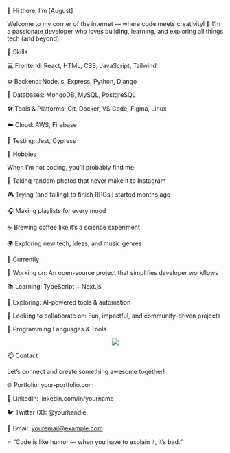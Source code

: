 👋 Hi there, I’m [August]

Welcome to my corner of the internet — where code meets creativity! 🚀
I’m a passionate developer who loves building, learning, and exploring all things tech (and beyond).

🧠 Skills

💻 Frontend: React, HTML, CSS, JavaScript, Tailwind

⚙️ Backend: Node.js, Express, Python, Django

🧩 Databases: MongoDB, MySQL, PostgreSQL

🛠️ Tools & Platforms: Git, Docker, VS Code, Figma, Linux

☁️ Cloud: AWS, Firebase

🧪 Testing: Jest, Cypress

🎨 Hobbies

When I’m not coding, you’ll probably find me:

📸 Taking random photos that never make it to Instagram

🎮 Trying (and failing) to finish RPGs I started months ago

🎧 Making playlists for every mood

☕ Brewing coffee like it’s a science experiment

🌍 Exploring new tech, ideas, and music genres

🌱 Currently

🔭 Working on: An open-source project that simplifies developer workflows

📚 Learning: TypeScript + Next.js

🧩 Exploring: AI-powered tools & automation

🤝 Looking to collaborate on: Fun, impactful, and community-driven projects

🧰 Programming Languages & Tools
<p align="center"> <img src="https://skillicons.dev/icons?i=js,ts,react,nodejs,python,html,css,tailwind,docker,git,github,vscode" /> </p>
📫 Contact

Let’s connect and create something awesome together!

🌐 Portfolio: your-portfolio.com

💼 LinkedIn: linkedin.com/in/yourname

🐦 Twitter (X): @yourhandle

📧 Email: youremail@example.com

⭐ “Code is like humor — when you have to explain it, it’s bad.”
